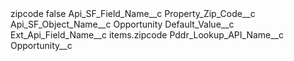 <?xml version="1.0" encoding="UTF-8"?>
<CustomMetadata xmlns="http://soap.sforce.com/2006/04/metadata" xmlns:xsi="http://www.w3.org/2001/XMLSchema-instance" xmlns:xsd="http://www.w3.org/2001/XMLSchema">
    <label>zipcode</label>
    <protected>false</protected>
    <values>
        <field>Api_SF_Field_Name__c</field>
        <value xsi:type="xsd:string">Property_Zip_Code__c</value>
    </values>
    <values>
        <field>Api_SF_Object_Name__c</field>
        <value xsi:type="xsd:string">Opportunity</value>
    </values>
    <values>
        <field>Default_Value__c</field>
        <value xsi:nil="true"/>
    </values>
    <values>
        <field>Ext_Api_Field_Name__c</field>
        <value xsi:type="xsd:string">items.zipcode</value>
    </values>
    <values>
        <field>Pddr_Lookup_API_Name__c</field>
        <value xsi:type="xsd:string">Opportunity__c</value>
    </values>
</CustomMetadata>
